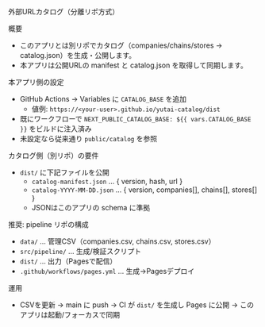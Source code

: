 外部URLカタログ（分離リポ方式）

概要
- このアプリとは別リポでカタログ（companies/chains/stores → catalog.json）を生成・公開します。
- 本アプリは公開URLの manifest と catalog.json を取得して同期します。

本アプリ側の設定
- GitHub Actions → Variables に `CATALOG_BASE` を追加
  - 値例: `https://<your-user>.github.io/yutai-catalog/dist`
- 既にワークフローで `NEXT_PUBLIC_CATALOG_BASE: ${{ vars.CATALOG_BASE }}` をビルドに注入済み
- 未設定なら従来通り `public/catalog` を参照

カタログ側（別リポ）の要件
- `dist/` に下記ファイルを公開
  - `catalog-manifest.json` … { version, hash, url }
  - `catalog-YYYY-MM-DD.json` … { version, companies[], chains[], stores[] }
  - JSONはこのアプリの schema に準拠

推奨: pipeline リポの構成
- `data/` … 管理CSV（companies.csv, chains.csv, stores.csv）
- `src/pipeline/` … 生成/検証スクリプト
- `dist/` … 出力（Pagesで配信）
- `.github/workflows/pages.yml` … 生成→Pagesデプロイ

運用
- CSVを更新 → main に push → CI が `dist/` を生成し Pages に公開 → このアプリは起動/フォーカスで同期


